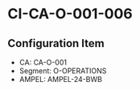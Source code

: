 # CI-CA-O-001-006

## Configuration Item
- CA: CA-O-001
- Segment: O-OPERATIONS
- AMPEL: AMPEL-24-BWB
